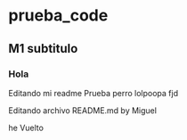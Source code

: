 # prueba_code
## M1 subtitulo
### Hola
Editando mi readme
Prueba perro
lolpoopa
fjd

Editando archivo README.md by Miguel

he Vuelto
